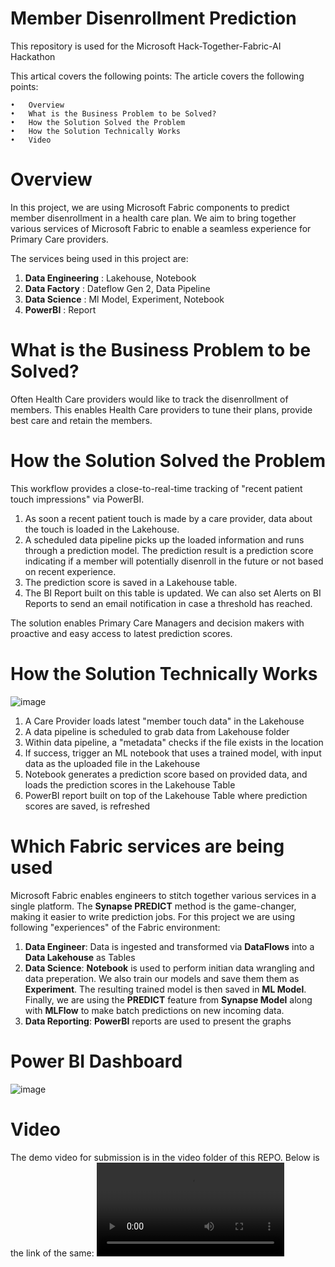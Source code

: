 # Member Disenrollment Prediction
This repository is used for the Microsoft Hack-Together-Fabric-AI Hackathon

This artical covers the following points:
The article covers the following points:

	•	Overview
	•	What is the Business Problem to be Solved?
	•	How the Solution Solved the Problem
	•	How the Solution Technically Works
	•	Video

# Overview
In this project, we are using Microsoft Fabric components to predict member disenrollment in a health care plan. We aim to bring together various services of Microsoft Fabric to enable a seamless experience for Primary Care providers.

The services being used in this project are:

1. **Data Engineering** : Lakehouse, Notebook
2. **Data Factory** : Dateflow Gen 2, Data Pipeline
3. **Data Science** : Ml Model, Experiment, Notebook
4. **PowerBI** : Report

# What is the Business Problem to be Solved?
Often Health Care providers would like to track the disenrollment of members. This enables Health Care providers to tune their plans, provide best care and retain the members. 

# How the Solution Solved the Problem
This workflow provides a close-to-real-time tracking of "recent patient touch impressions" via PowerBI. 

1. As soon a recent patient touch is made by a care provider, data about the touch is loaded in the Lakehouse.
2. A scheduled data pipeline picks up the loaded information and runs through a prediction model. The prediction result is a prediction score indicating if a member will potentially disenroll in the future or not based on recent experience.
3. The prediction score is saved in a Lakehouse table.
4. The BI Report built on this table is updated. We can also set Alerts on BI Reports to send an email notification in case a threshold has reached.

The solution enables Primary Care Managers and decision makers with proactive and easy access to latest prediction scores.

# How the Solution Technically Works

![image](https://github.com/mikelenart/hack-together-fabric-ai/assets/61514817/b20267b9-721f-4e98-bce8-187c247c2e97)


1. A Care Provider loads latest "member touch data" in the Lakehouse
2. A data pipeline is scheduled to grab data from Lakehouse folder
3. Within data pipeline, a "metadata" checks if the file exists in the location
4. If success, trigger an ML notebook that uses a trained model, with input data as the uploaded file in the Lakehouse
5. Notebook generates a prediction score based on provided data, and loads the prediction scores in the Lakehouse Table
6. PowerBI report built on top of the Lakehouse Table where prediction scores are saved, is refreshed

# Which Fabric services are being used

Microsoft Fabric enables engineers to stitch together various services in a single platform. The **Synapse PREDICT** method is the game-changer, making it easier to write prediction jobs. For this project we are using following "experiences" of the Fabric environment:

1. **Data Engineer**: Data is ingested and transformed via **DataFlows** into a **Data Lakehouse** as Tables
2. **Data Science**: **Notebook** is used to perform initian data wrangling and data preperation. We also train our models and save them them as **Experiment**. The resulting trained model is then saved in **ML Model**. Finally, we are using the **PREDICT** feature from **Synapse Model** along with **MLFlow** to make batch predictions on new incoming data.
3. **Data Reporting**: **PowerBI** reports are used to present the graphs

# Power BI Dashboard

![image](https://github.com/mikelenart/hack-together-fabric-ai/assets/61514817/92e29a77-aba8-4d2e-ae3f-2568a23d6f24)



# Video

The demo video for submission is in the video folder of this REPO. Below is the link of the same:
![video link](https://github.com/mikelenart/hack-together-fabric-ai/blob/main/video/Microsoft_fabric_hackathon_submission.mp4) 

